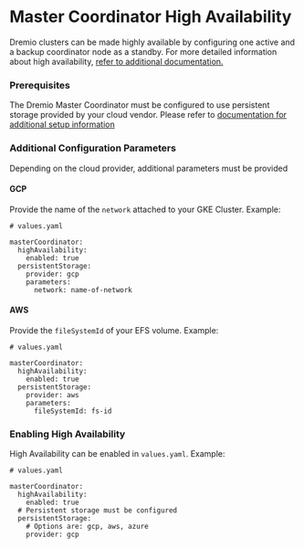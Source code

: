 # Master Coordinator High Availability

Dremio clusters can be made highly available by configuring one active and a
backup coordinator node as a standby. For more detailed information about high availability,
[refer to additional documentation.](https://docs.dremio.com/current/get-started/cluster-deployments/architecture/high-availability/)

### Prerequisites
The Dremio Master Coordinator must be configured to use persistent storage provided by your cloud vendor. Please refer to
[documentation for additional setup information](https://github.com/dremio/dremio-cloud-tools/blob/master/charts/dremio_v2/docs/setup/Master-Coordinator-Persistent-Storage.md)

### Additional Configuration Parameters
Depending on the cloud provider, additional parameters must be provided

#### GCP
Provide the name of the `network` attached to your GKE Cluster. Example:
```
# values.yaml

masterCoordinator:
  highAvailability:
    enabled: true
  persistentStorage:
    provider: gcp
    parameters:
      network: name-of-network
```

#### AWS
Provide the `fileSystemId` of your EFS volume. Example:
```
# values.yaml

masterCoordinator:
  highAvailability:
    enabled: true
  persistentStorage:
    provider: aws
    parameters:
      fileSystemId: fs-id
```

### Enabling High Availability
High Availability can be enabled in `values.yaml`. Example:
```
# values.yaml

masterCoordinator:
  highAvailability:
    enabled: true
  # Persistent storage must be configured
  persistentStorage:
    # Options are: gcp, aws, azure
    provider: gcp
```
